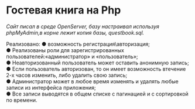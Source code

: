 # Гостевая книга на Php

*Сайт писал в среде OpenServer, базу настраивал используя phpMyAdmin,в корне лежит копия базы, questbook.sql.*

Реализовано:
● возможность регистрация\авторизация;  
● Реализованы роли для зарегистрированных пользователей:«администратор» и «пользователь»;  
● Неавторизованный пользователь может оставить анонимную запись;  
● Если пользователь авторизован, то он имеет возможность втечение 2-х часов изменить, либо удалить свою запись;  
● Администратор может в любое время изменять и удалять любые записи из интерфейса приложения;  
● Все записи выводятся в общем списке с пагинацией и с сортировкой по времени.  
